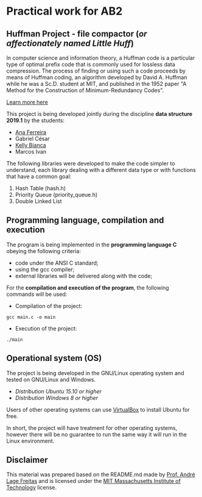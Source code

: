 # Practical work for AB2
## Huffman Project - file compactor (_or affectionately named Little Huff_)

In computer science and information theory, a Huffman code is a particular type of optimal prefix code that is commonly used for lossless data compression. The process of finding or using such a code proceeds by means of Huffman coding, an algorithm developed by David A. Huffman while he was a Sc.D. student at MIT, and published in the 1952 paper "A Method for the Construction of Minimum-Redundancy Codes".

[Learn more here](https://en.wikipedia.org/wiki/Huffman_coding)

This project is being developed jointly during the discipline **data structure 2019.1** by the students:
* [Ana Ferreira](https://github.com/AnaFerreira015)
* Gabriel César
* [Kelly Bianca](https://github.com/kellybianca)
* Marcos Ivan

The following libraries were developed to make the code simpler to understand, each library dealing with a different data type or with functions that have a common goal:
1. Hash Table (hash.h)
2. Priority Queue (priority_queue.h)
3. Double Linked List

## Programming language, compilation and execution

The program is being implemented in the **programming language C** obeying the following criteria:

* code under the ANSI C standard;
* using the gcc compiler;
* external libraries will be delivered along with the code;

For the **compilation and execution of the program**, the following commands will be used:

* Compilation of the project:

```
gcc main.c -o main 
```

* Execution of the project:

```
./main
```

## Operational system (OS)

The project is being developed in the GNU/Linux operating system and tested on GNU/Linux and Windows.

- _Distribution Ubuntu 15.10 or higher_
- _Distribution Windows 8 or higher_

Users of other operating systems can use [VirtualBox](https://www.virtualbox.org/wiki/Downloads) to install Ubuntu for free.

In short, the project will have treatment for other operating systems, however there will be no guarantee to run the same way it will run in the Linux environment.

## Disclaimer

This material was prepared based on the README.md made by [Prof. André Lage Freitas](https://github.com/proflage/teaching) and is licensed under the [MIT Massachusetts Institute of Technology](https://opensource.org/licenses/MIT) license.
